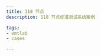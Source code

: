 ```yaml
---
title: 118 节点
description: 118 节点标准测试系统案例

tags:
- emtlab
- cases

---
```


<!-- import DocCardList from '@theme/DocCardList';

<DocCardList /> -->